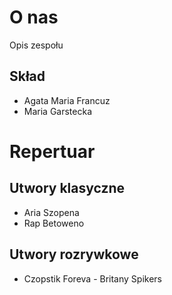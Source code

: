 # O nas
Opis zespołu
## Skład
- Agata Maria Francuz
- Maria Garstecka

# Repertuar
## Utwory klasyczne
- Aria Szopena
- Rap Betoweno
## Utwory rozrywkowe
- Czopstik Foreva - Britany Spikers
